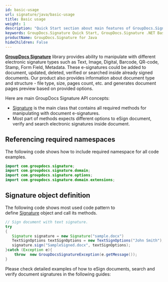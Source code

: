 ```yaml
---
id: basic-usage
url: signature/java/basic-usage
title: Basic usage
weight: 1
description: "Quick Start section about main features of GroupDocs.Signature API, describes how to sign documents with just couple lines of code."
keywords: GroupDocs.Signature Quick Start, GroupDocs.Signature .NET Basic Usage, GroupDocs.Signature Quick Start C#, GroupDocs.Signature Get Started
productName: GroupDocs.Signature for Java
hideChildren: False
---  
```

[**GroupDocs Signature**](https://products.groupdocs.com/signature/java) library provides ability to manipulate with different electronic signature types such as Text, Image, Digital, Barcode, QR-code, Stamp, Form Field, Metadata. These e-signatures could be added to document, updated, deleted, verified or searched inside already signed documents. Our product also provides information about document type and structure - file type, size, pages count, etc. and generates document pages preview based on provided options.  

Here are main GroupDocs Signature API concepts:

*   [Signature](https://apireference.groupdocs.com/signature/java/com.groupdocs.signature/Signature) is the main class that contains all required methods for manipulating with document e-signatures.    
*   Most part of methods expects different options to eSign document, verify and search electronic signatures inside document.
    

## Referencing required namespaces

The following code shows how to include required namespace for all code examples.  

```java
import com.groupdocs.signature;
import com.groupdocs.signature.domain;
import com.groupdocs.signature.options;
import com.groupdocs.signature.domain.extensions;
```

  

## Signature object definition

The following code shows most used code pattern to define [Signature](https://apireference.groupdocs.com/signature/java/com.groupdocs.signature/Signature) object and call its methods.

```java
// Sign document with text signature.
try
{
   Signature signature = new Signature("sample.docx")
   TextSignOptions textSignOptions = new TextSignOptions("John Smith");
   signature.sign("SampleSigned.docx", textSignOptions);
}catch (Exception e){
    throw  new GroupDocsSignatureException(e.getMessage());
}

```

Please check detailed examples of how to eSign documents, search and verify document signatures in the following guides:
